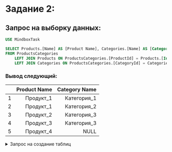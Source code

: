 # Задание 2:
## Запрос на выборку данных:
```SQL
USE MindboxTask

SELECT Products.[Name] AS [Product Name], Categories.[Name] AS [Category Name]
FROM ProductsCategories
	LEFT JOIN Products ON ProductsCategories.[ProductId] = Products.[Id]
	LEFT JOIN Categories ON ProductsCategories.[CategoryId] = Categories.[Id]
```

### Вывод следующий:
| | Product Name | Category Name |
|---:|-----:|-----:|
|1|Продукт_1|Категория_1|
|2|Продукт_1|Категория_2|
|3|Продукт_2|Категория_3|
|4|Продукт_3|Категория_3|
|5|Продукт_4|NULL|

<details>
<summary>Запрос на создание таблиц</summary>

```SQL
CREATE TABLE [Products]
(
	[Id] INT PRIMARY KEY,
	[Name] NVARCHAR(20) NOT NULL
)
GO
CREATE TABLE [Categories]
(
	[Id] INT PRIMARY KEY,
	[Name] NVARCHAR(20) NOT NULL
)
GO
CREATE TABLE [ProductsCategories]
(
	[ProductId] INT FOREIGN KEY REFERENCES [Products] NOT NULL,
	[CategoryId] INT FOREIGN KEY REFERENCES [Categories] NULL
)
GO
INSERT INTO [Products] VALUES
(1, N'Продукт_1'),
(2, N'Продукт_2'),
(3, N'Продукт_3'),
(4, N'Продукт_4')
INSERT INTO [Categories] VALUES
(1, N'Категория_1'),
(2, N'Категория_2'),
(3, N'Категория_3')
INSERT INTO [ProductsCategories] VALUES
(1, 1),
(1, 2),
(2, 3),
(3, 3),
(4, NULL)
```

</details>
